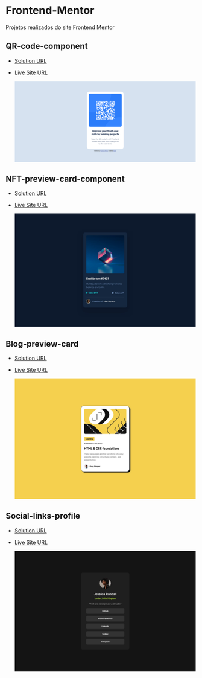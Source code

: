 # Frontend-Mentor

 Projetos realizados do site Frontend Mentor

## QR-code-component

- [Solution URL](https://github.com/bit-lunar/frontend-mentor/tree/main/001-qr-code-component-main)
- [Live Site URL](https://bit-lunar.github.io/frontend-mentor/001-qr-code-component-main/index.html)

    ![QR code](001-qr-code-component-main/design/desktop-design.png)

## NFT-preview-card-component

- [Solution URL](https://github.com/bit-lunar/frontend-mentor/tree/main/002-nft-preview-card-component-main)
- [Live Site URL](https://bit-lunar.github.io/frontend-mentor/002-nft-preview-card-component-main/index.html)

    ![NFT](002-nft-preview-card-component-main/design/desktop-design.jpg)

## Blog-preview-card

- [Solution URL](https://github.com/bit-lunar/frontend-mentor/tree/main/003-blog-preview-card-main)
- [Live Site URL](https://bit-lunar.github.io/frontend-mentor/003-blog-preview-card-main/index.html)

    ![Blog](003-blog-preview-card-main/design/desktop-design.jpg)

## Social-links-profile

- [Solution URL](https://github.com/bit-lunar/frontend-mentor/tree/main/004-social-links-profile-main)
- [Live Site URL](https://bit-lunar.github.io/frontend-mentor/004-social-links-profile-main/index.html)

    ![Social-links](004-social-links-profile-main/design/destkop-design.jpg)

<!-- ## Recipe-page-main

- Solution URL: [https://github.com/andressakaren/Frontend-Mentor/tree/main/04_social-links-profile-main](https://github.com/andressakaren/Frontend-Mentor/tree/main/04_social-links-profile-main)
- Live Site URL: [https://andressakaren.github.io/Frontend-Mentor/05_recipe-page-main/](https://andressakaren.github.io/Frontend-Mentor/05_recipe-page-main/)

    ![Blog](recipe-page-main/design/desktop-design.jpg) -->
